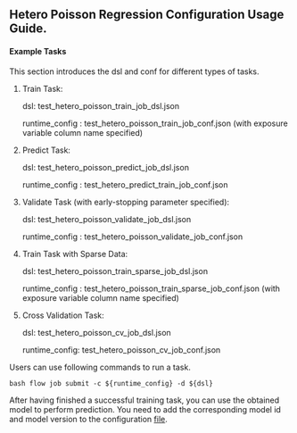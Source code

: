 ## Hetero Poisson Regression Configuration Usage Guide.

#### Example Tasks

This section introduces the dsl and conf for different types of tasks.

1. Train Task:

    dsl: test_hetero_poisson_train_job_dsl.json

    runtime_config : test_hetero_poisson_train_job_conf.json
    (with exposure variable column name specified)

2. Predict Task:

    dsl: test_hetero_poisson_predict_job_dsl.json

    runtime_config : test_hetero_predict_train_job_conf.json
    
3.  Validate Task (with early-stopping parameter specified):

    dsl: test_hetero_poisson_validate_job_dsl.json

    runtime_config : test_hetero_poisson_validate_job_conf.json
  
4. Train Task with Sparse Data:
    
    dsl: test_hetero_poisson_train_sparse_job_dsl.json

    runtime_config : test_hetero_poisson_train_sparse_job_conf.json
    (with exposure variable column name specified)

5. Cross Validation Task:

    dsl: test_hetero_poisson_cv_job_dsl.json

    runtime_config: test_hetero_poisson_cv_job_conf.json

Users can use following commands to run a task.

    bash flow job submit -c ${runtime_config} -d ${dsl}

After having finished a successful training task, you can use the obtained model to perform prediction. You need to add the corresponding model id and model version to the configuration [file](./test_hetero_poisson_predict_job_conf.json).